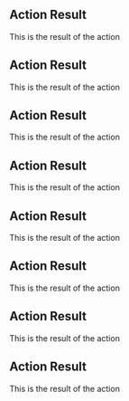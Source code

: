 
## Action Result
This is the result of the action
## Action Result
This is the result of the action
## Action Result
This is the result of the action
## Action Result
This is the result of the action
## Action Result
This is the result of the action
## Action Result
This is the result of the action
## Action Result
This is the result of the action
## Action Result
This is the result of the action
